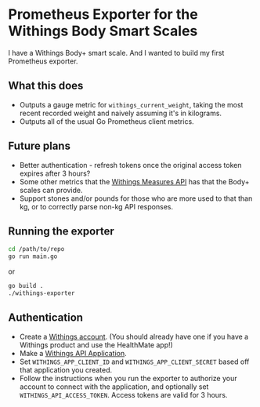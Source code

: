 # Prometheus Exporter for the Withings Body Smart Scales

I have a Withings Body+ smart scale. And I wanted to build my first Prometheus exporter.

## What this does

- Outputs a gauge metric for `withings_current_weight`, taking the most recent recorded weight and naively assuming it's in kilograms.
- Outputs all of the usual Go Prometheus client metrics.

## Future plans

- Better authentication - refresh tokens once the original access token expires after 3 hours?
- Some other metrics that the [Withings Measures API](https://developer.withings.com/oauth2/#section/Models/Measures) has that the Body+ scales can provide.
- Support stones and/or pounds for those who are more used to that than kg, or to correctly parse non-kg API responses.

## Running the exporter

```sh
cd /path/to/repo
go run main.go
```

or

```sh
go build .
./withings-exporter
```

## Authentication

- Create a [Withings account](https://account.withings.com/connectionuser/account_create). (You should already have one if you have a Withings product and use the HealthMate app!)
- Make a [Withings API Application](https://account.withings.com/connectionuser/account_create).
- Set `WITHINGS_APP_CLIENT_ID` and `WITHINGS_APP_CLIENT_SECRET` based off that application you created.
- Follow the instructions when you run the exporter to authorize your account to connect with the application, and optionally set `WITHINGS_API_ACCESS_TOKEN`. Access tokens are valid for 3 hours.
